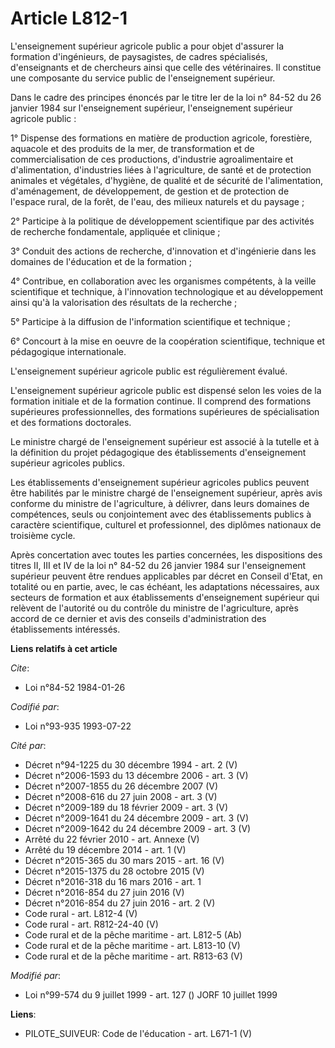 # Article L812-1

L'enseignement supérieur agricole public a pour objet d'assurer la formation d'ingénieurs, de paysagistes, de cadres
spécialisés, d'enseignants et de chercheurs ainsi que celle des vétérinaires. Il constitue une composante du service public
de l'enseignement supérieur.

Dans le cadre des principes énoncés par le titre Ier de la loi n° 84-52 du 26 janvier 1984 sur l'enseignement supérieur,
l'enseignement supérieur agricole public :

1° Dispense des formations en matière de production agricole, forestière, aquacole et des produits de la mer, de
transformation et de commercialisation de ces productions, d'industrie agroalimentaire et d'alimentation, d'industries liées
à l'agriculture, de santé et de protection animales et végétales, d'hygiène, de qualité et de sécurité de l'alimentation,
d'aménagement, de développement, de gestion et de protection de l'espace rural, de la forêt, de l'eau, des milieux naturels
et du paysage ;

2° Participe à la politique de développement scientifique par des activités de recherche fondamentale, appliquée et
clinique ;

3° Conduit des actions de recherche, d'innovation et d'ingénierie dans les domaines de l'éducation et de la formation ;

4° Contribue, en collaboration avec les organismes compétents, à la veille scientifique et technique, à l'innovation
technologique et au développement ainsi qu'à la valorisation des résultats de la recherche ;

5° Participe à la diffusion de l'information scientifique et technique ;

6° Concourt à la mise en oeuvre de la coopération scientifique, technique et pédagogique internationale.

L'enseignement supérieur agricole public est régulièrement évalué.

L'enseignement supérieur agricole public est dispensé selon les voies de la formation initiale et de la formation continue.
Il comprend des formations supérieures professionnelles, des formations supérieures de spécialisation et des formations
doctorales.

Le ministre chargé de l'enseignement supérieur est associé à la tutelle et à la définition du projet pédagogique des
établissements d'enseignement supérieur agricoles publics.

Les établissements d'enseignement supérieur agricoles publics peuvent être habilités par le ministre chargé de l'enseignement
supérieur, après avis conforme du ministre de l'agriculture, à délivrer, dans leurs domaines de compétences, seuls ou
conjointement avec des établissements publics à caractère scientifique, culturel et professionnel, des diplômes nationaux de
troisième cycle.

Après concertation avec toutes les parties concernées, les dispositions des titres II, III et IV de la loi n° 84-52 du 26
janvier 1984 sur l'enseignement supérieur peuvent être rendues applicables par décret en Conseil d'Etat, en totalité ou en
partie, avec, le cas échéant, les adaptations nécessaires, aux secteurs de formation et aux établissements d'enseignement
supérieur qui relèvent de l'autorité ou du contrôle du ministre de l'agriculture, après accord de ce dernier et avis des
conseils d'administration des établissements intéressés.

**Liens relatifs à cet article**

_Cite_:

  - Loi n°84-52 1984-01-26

_Codifié par_:

  - Loi n°93-935 1993-07-22

_Cité par_:

  - Décret n°94-1225 du 30 décembre 1994 - art. 2 (V)
  - Décret n°2006-1593 du 13 décembre 2006 - art. 3 (V)
  - Décret n°2007-1855 du 26 décembre 2007 (V)
  - Décret n°2008-616 du 27 juin 2008 - art. 3 (V)
  - Décret n°2009-189 du 18 février 2009 - art. 3 (V)
  - Décret n°2009-1641 du 24 décembre 2009 - art. 3 (V)
  - Décret n°2009-1642 du 24 décembre 2009 - art. 3 (V)
  - Arrêté du 22 février 2010 - art. Annexe (V)
  - Arrêté du 19 décembre 2014 - art. 1 (V)
  - Décret n°2015-365 du 30 mars 2015 - art. 16 (V)
  - Décret n°2015-1375 du 28 octobre 2015 (V)
  - Décret n°2016-318 du 16 mars 2016 - art. 1
  - Décret n°2016-854 du 27 juin 2016 (V)
  - Décret n°2016-854 du 27 juin 2016 - art. 2 (V)
  - Code rural - art. L812-4 (V)
  - Code rural - art. R812-24-40 (V)
  - Code rural et de la pêche maritime - art. L812-5 (Ab)
  - Code rural et de la pêche maritime - art. L813-10 (V)
  - Code rural et de la pêche maritime - art. R813-63 (V)

_Modifié par_:

  - Loi n°99-574 du 9 juillet 1999 - art. 127 () JORF 10 juillet 1999

**Liens**:

  - PILOTE_SUIVEUR: Code de l'éducation - art. L671-1 (V)
